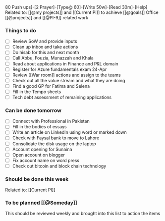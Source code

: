 80 Push ups]-[2 Prayer]-[Type@ 60]-[Write 50w]-[Read 30m]-[Help] 
Related to: [[@my projects]] and [[Current PI]] to achieve [[@goals]]
Office [[@projects]] and [[@PI-9]] related work

### Things to do 
- [ ] Review SoW and provide inputs
- [ ] Clean up inbox and take actions 
- [ ] Do hisab for this and next month
- [ ] Call Abbu, Fouzia, Munazzah and Khala
- [ ] Read about applications in Finance and P&L domain
- [ ] Register for Azure fundamentals exam 24-Apr
- [ ] Review [[War room]] actions and assign to the teams
- [ ] Check out all the value stream and what they are doing
- [ ] Find a good GP for Fatima and Selena 
- [ ] Fill in the Tempo sheets
- [ ] Tech debt assessment of remaining applications
	
### Can be done tomorrow 
- [ ] Connect with Professional in Pakistan
- [ ] Fill in the bodies of essays 
- [ ] Write an article on LinkedIn using word or marked down
- [ ] Check with Faysal bank to move to Lahore
- [ ] Consolidate the disk usage on the laptop
- [ ] Account opening for Sunaina
- [ ] Open account on blogger
- [ ] Fix account name on word press
- [ ] Check out bitcoin and block chain technology

### Should be done this week
Related to: [[Current PI]]

### To be planned [[@Someday]]
This should be reviewed weekly and brought into this list to action the items
